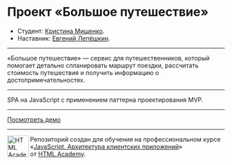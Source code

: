 # Проект «Большое путешествие»

* Студент: [Кристина Мищенко](https://up.htmlacademy.ru/ecmascript/17/user/959701).
* Наставник: [Евгений Лепёшкин](https://up.htmlacademy.ru/ecmascript/17/user/144641).

---
«Большое путешествие» — сервис для путешественников, который помогает детально спланировать маршрут поездки, рассчитать стоимость путешествия и получить информацию о достопримечательностях. 

---

SPA на JavaScript с применением паттерна проектирования MVP.

---
[Посмотреть демо](https://doc-kristen-big-trip-17.vercel.app/)

---

<a href="https://htmlacademy.ru/intensive/ecmascript"><img align="left" width="50" height="50" title="HTML Academy" src="https://up.htmlacademy.ru/static/img/intensive/ecmascript/logo-for-github.svg"></a>

Репозиторий создан для обучения на профессиональном курсе «[JavaScript. Архитектура клиентских приложений](https://htmlacademy.ru/intensive/ecmascript)» от [HTML Academy](https://htmlacademy.ru).

[check-image]: https://github.com/htmlacademy-ecmascript/959701-big-trip-17/workflows/Project%20check/badge.svg?branch=master
[check-url]: https://github.com/htmlacademy-ecmascript/959701-big-trip-17/actions
